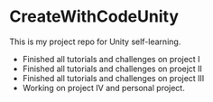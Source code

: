 # CreateWithCodeUnity
This is my project repo for Unity self-learning.
- Finished all tutorials and challenges on project I
- Finished all tutorials and challenges on proejct II
- Finished all tutorials and challenges on project III
- Working on project IV and personal project.
